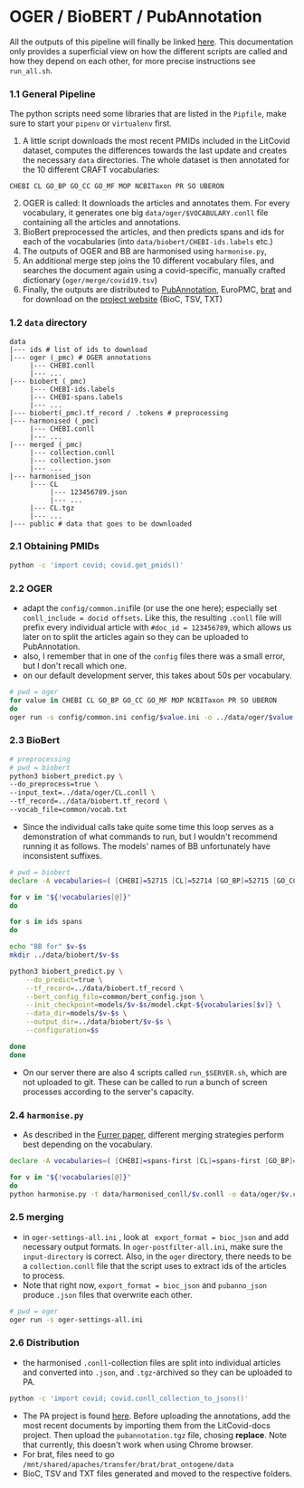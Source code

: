 # OGER / BioBERT / PubAnnotation

All the outputs of this pipeline will finally be linked [here](https://pub.cl.uzh.ch/projects/COVID19/). This documentation only provides a superficial view on how the different scripts are called and how they depend on each other, for more precise instructions see `run_all.sh`.

### 1.1 General Pipeline

The python scripts need some libraries that are listed in the `Pipfile`, make sure to start your `pipenv` or `virtualenv` first.

1. A little script downloads the most recent PMIDs included in the LitCovid dataset, computes the differences towards the last update and creates the necessary `data` directories. The whole dataset is then annotated for the 10 different CRAFT vocabularies:

```
CHEBI CL GO_BP GO_CC GO_MF MOP NCBITaxon PR SO UBERON
```

2. OGER is called: It downloads the articles and annotates them. For every vocabulary, it generates one big `data/oger/$VOCABULARY.conll` file containing all the articles and annotations.
3. BioBert preprocessed the articles, and then predicts spans and ids for each of the vocabularies (into `data/biobert/CHEBI-ids.labels` etc.)
4. The outputs of OGER and BB are harmonised using `harmonise.py`, 
5. An additional merge step joins the 10 different vocabulary files, and searches the document again using a covid-specific, manually crafted dictionary (`oger/merge/covid19.tsv`)
6. Finally, the outputs are distributed to [PubAnnotation](http://pubannotation.org/projects/LitCovid-OGER-BB), EuroPMC, [brat](https://pub.cl.uzh.ch/projects/ontogene/brat/#/LitCovid/) and for download on the [project website](https://pub.cl.uzh.ch/projects/COVID19/) (BioC, TSV, TXT)

### 1.2 `data` directory

```
data
|--- ids # list of ids to download
|--- oger (_pmc) # OGER annotations
     |--- CHEBI.conll
     |--- ...
|--- biobert (_pmc)
     |--- CHEBI-ids.labels
     |--- CHEBI-spans.labels
     |--- ...
|--- biobert(_pmc).tf_record / .tokens # preprocessing
|--- harmonised (_pmc)
     |--- CHEBI.conll
     |--- ...
|--- merged (_pmc)
     |--- collection.conll
     |--- collection.json
     |--- ...
|--- harmonised_json
     |--- CL
          |--- 123456789.json
          |--- ...
     |--- CL.tgz
     |--- ...
|--- public # data that goes to be downloaded 
```

### 2.1 Obtaining PMIDs

```bash
python -c 'import covid; covid.get_pmids()'
```

### 2.2 OGER

* adapt the `config/common.ini`file (or use the one here); especially set `conll_include = docid offsets`. Like this, the resulting `.conll` file will prefix every individual article with `#doc_id = 123456789`, which allows us later on to split the articles again so they can be uploaded to PubAnnotation.
* also, I remember that in one of the `config` files there was a small error, but I don't recall which one.
* on our default development server, this takes about 50s per vocabulary.

```bash
# pwd = oger
for value in CHEBI CL GO_BP GO_CC GO_MF MOP NCBITaxon PR SO UBERON
do
oger run -s config/common.ini config/$value.ini -o ../data/oger/$value
```

### 2.3 BioBert

```bash
# preprocessing
# pwd = biobert
python3 biobert_predict.py \
--do_preprocess=true \
--input_text=../data/oger/CL.conll \
--tf_record=../data/biobert.tf_record \
--vocab_file=common/vocab.txt
```

* Since the individual calls take quite some time this loop serves as a demonstration of what commands to run, but I wouldn't recommend running it as follows. The models' names of BB unfortunately have inconsistent suffixes.

```bash
# pwd = biobert
declare -A vocabularies=( [CHEBI]=52715 [CL]=52714 [GO_BP]=52715 [GO_CC]=52712 [GO_MF]=52710 [MOP]=52710 [NCBITaxon]=52710 [PR]=52720 [SO]=52714 [UBERON]=52717 )

for v in "${!vocabularies[@]}"
do

for s in ids spans
do

echo "BB for" $v-$s
mkdir ../data/biobert/$v-$s

python3 biobert_predict.py \
	--do_predict=true \
	--tf_record=../data/biobert.tf_record \
	--bert_config_file=common/bert_config.json \
	--init_checkpoint=models/$v-$s/model.ckpt-${vocabularies[$v]} \
	--data_dir=models/$v-$s \
	--output_dir=../data/biobert/$v-$s \
	--configuration=$s

done
done 
```

* On our server there are also 4 scripts called `run_$SERVER.sh`, which are not uploaded to git. These can be called to run a bunch of screen processes according to the server's capacity.

### 2.4 `harmonise.py`

* As described in the [Furrer paper](https://arxiv.org/pdf/2003.07424.pdf), different merging strategies perform best depending on the vocabulary.  

```bash
declare -A vocabularies=( [CHEBI]=spans-first [CL]=spans-first [GO_BP]=spans-first [GO_CC]=spans-first [GO_MF]=spans-first [MOP]=spans-first [NCBITaxon]=ids-first [PR]=spans-only [SO]=spans-first [UBERON]=spans-first )

for v in "${!vocabularies[@]}"
do
python harmonise.py -t data/harmonised_conll/$v.conll -o data/oger/$v.conll -b data/biobert_tokens/collection.tokens -i data/biobert/$v-ids.labels -s data/biobert/$v-spans.labels -m ${vocabularies[$v]}
```
### 2.5 merging

* in `oger-settings-all.ini` , look at ` export_format = bioc_json` and add necessary output formats. In `oger-postfilter-all.ini`, make sure the `input-directory` is correct. Also, in the `oger` directory, there needs to be a `collection.conll` file that the script uses to extract ids of the articles to process.
* Note that right now, `export_format = bioc_json` and `pubanno_json` produce `.json` files that overwrite each other.

```bash
# pwd = oger
oger run -s oger-settings-all.ini
```

### 2.6 Distribution

* the harmonised `.conll`-collection files are split into individual articles and converted into `.json`, and `.tgz`-archived so they can be uploaded to PA.

```bash
python -c 'import covid; covid.conll_collection_to_jsons()'
```

* The PA project is found [here](http://pubannotation.org/projects/LitCovid-OGER-BB). Before uploading the annotations, add the most recent documents by importing them from the LitCovid-docs project. Then upload the `pubannotation.tgz` file, chosing **replace**. Note that currently, this doesn't work when using Chrome browser.
* For brat, files need to go  `/mnt/shared/apaches/transfer/brat/brat_ontogene/data`
* BioC, TSV and TXT files generated and moved to the respective folders.